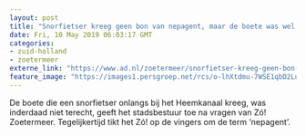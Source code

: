 ```yaml
---
layout: post
title: "Snorfietser kreeg geen bon van nepagent, maar de boete was wel onterecht"
date: Fri, 10 May 2019 06:03:17 GMT
categories: 
- zuid-holland 
- zoetermeer 
externe_link: "https://www.ad.nl/zoetermeer/snorfietser-kreeg-geen-bon-van-nepagent-maar-de-boete-was-wel-onterecht~aedfc0c1/"
feature_image: "https://images1.persgroep.net/rcs/o-lhXtdmu-7WSE1qbD2LuHKH4TM/diocontent/146812042/_fitwidth/400/?appId=21791a8992982cd8da851550a453bd7f&quality=0.7"
---
```


De boete die een snorfietser onlangs bij het Heemkanaal kreeg, was inderdaad niet terecht, geeft het stadsbestuur toe na vragen van Zó! Zoetermeer. Tegelijkertijd tikt het Zó! op de vingers om de term ‘nepagent’.
